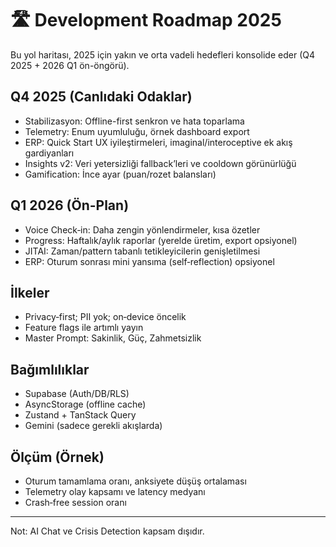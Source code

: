 # 🛣️ Development Roadmap 2025

Bu yol haritası, 2025 için yakın ve orta vadeli hedefleri konsolide eder (Q4 2025 + 2026 Q1 ön-öngörü).

## Q4 2025 (Canlıdaki Odaklar)
- Stabilizasyon: Offline-first senkron ve hata toparlama
- Telemetry: Enum uyumluluğu, örnek dashboard export
- ERP: Quick Start UX iyileştirmeleri, imaginal/interoceptive ek akış gardiyanları
- Insights v2: Veri yetersizliği fallback’leri ve cooldown görünürlüğü
- Gamification: İnce ayar (puan/rozet balansları)

## Q1 2026 (Ön-Plan)
- Voice Check‑in: Daha zengin yönlendirmeler, kısa özetler
- Progress: Haftalık/aylık raporlar (yerelde üretim, export opsiyonel)
- JITAI: Zaman/pattern tabanlı tetikleyicilerin genişletilmesi
- ERP: Oturum sonrası mini yansıma (self‑reflection) opsiyonel

## İlkeler
- Privacy‑first; PII yok; on‑device öncelik
- Feature flags ile artımlı yayın
- Master Prompt: Sakinlik, Güç, Zahmetsizlik

## Bağımlılıklar
- Supabase (Auth/DB/RLS)
- AsyncStorage (offline cache)
- Zustand + TanStack Query
- Gemini (sadece gerekli akışlarda)

## Ölçüm (Örnek)
- Oturum tamamlama oranı, anksiyete düşüş ortalaması
- Telemetry olay kapsamı ve latency medyanı
- Crash‑free session oranı

---
Not: AI Chat ve Crisis Detection kapsam dışıdır.
